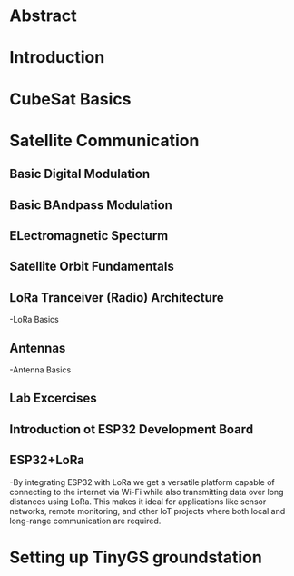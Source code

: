 # Abstract


# Introduction

# CubeSat Basics

# Satellite Communication
## Basic Digital Modulation
## Basic BAndpass Modulation
## ELectromagnetic Specturm
## Satellite Orbit Fundamentals
## LoRa Tranceiver (Radio) Architecture
  -LoRa Basics 
## Antennas
  -Antenna Basics

## Lab Excercises
## Introduction ot ESP32 Development Board
## ESP32+LoRa
   -By integrating ESP32 with LoRa we get a versatile platform capable of connecting to the internet via Wi-Fi while also transmitting data over long distances using LoRa. This makes it ideal for applications like sensor networks, remote monitoring, and other IoT projects where both local and long-range communication are required. 

# Setting up TinyGS groundstation
